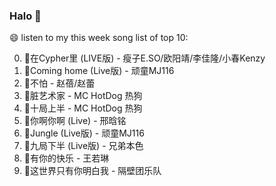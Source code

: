 

### Halo 👋

😄 listen to my this week song list of top 10:

0. 🌈在Cypher里  (LIVE版) - 瘦子E.SO/欧阳靖/李佳隆/小春Kenzy
1. 🌈Coming home (Live版) - 顽童MJ116
2. 🌈不怕 - 赵蓓/赵蕾
3. 🌈脏艺术家 - MC HotDog 热狗
4. 🌈十局上半 - MC HotDog 热狗
5. 🌈你啊你啊 (Live) - 邢晗铭
6. 🌈Jungle (Live版) - 顽童MJ116
7. 🌈九局下半 (Live版) - 兄弟本色
8. 🌈有你的快乐 - 王若琳
9. 🌈这世界只有你明白我 - 隔壁团乐队

